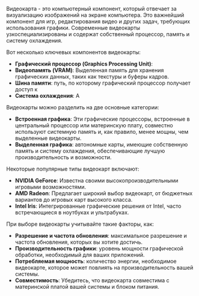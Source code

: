 

Видеокарта - это компьютерный компонент, который отвечает за визуализацию изображений на экране компьютера. Это важнейший компонент для игр, редактирования видео и других задач, требующих использования графики. Современные видеокарты узкоспециализированы и содержат собственный процессор, память и систему охлаждения.

Вот несколько ключевых компонентов видеокарты:

- **Графический процессор (Graphics Processing Unit)**:
- **Видеопамять (VRAM)**: Выделенная память для хранения графических данных, таких как текстуры и буферы кадров.
- **Шина памяти**: путь, по которому графический процессор получает доступ к
- **Система охлаждения**: A

Видеокарты можно разделить на две основные категории:

- **Встроенная графика**: Эти графические процессоры, встроенные в центральный процессор или материнскую плату, совместно используют системную память и, как правило, менее мощны, чем выделенные видеокарты.
- **Выделенная графика**: автономные карты, имеющие собственную память и систему охлаждения, обеспечивающие лучшую производительность и возможности.

Некоторые популярные типы видеокарт включают:

- **NVIDIA GeForce**: Известна своими высокопроизводительными игровыми возможностями.
- **AMD Radeon**: Предлагает широкий выбор видеокарт, от бюджетных вариантов до игровых карт высокого класса.
- **Intel Iris**: Интегрированные графические решения от Intel, часто встречающиеся в ноутбуках и ультрабуках.

При выборе видеокарты учитывайте такие факторы, как:

- **Разрешение и частота обновления**: максимальное разрешение и частота обновления, которых вы хотите достичь.
- **Производительность графики**: уровень мощности графической обработки, необходимый для ваших приложений.
- **Потребляемая мощность**: количество энергии, необходимое видеокарте, которое может повлиять на производительность вашей системы.
- **Совместимость**: Убедитесь, что видеокарта совместима с материнской платой вашей системы и блоком питания.